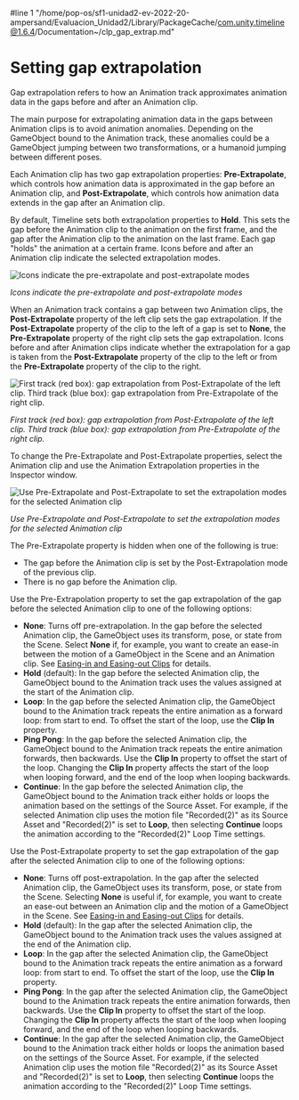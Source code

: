 #line 1 "/home/pop-os/sf1-unidad2-ev-2022-20-ampersand/Evaluacion_Unidad2/Library/PackageCache/com.unity.timeline@1.6.4/Documentation~/clp_gap_extrap.md"
# Setting gap extrapolation

Gap extrapolation refers to how an Animation track approximates animation data in the gaps before and after an Animation clip.

The main purpose for extrapolating animation data in the gaps between Animation clips is to avoid animation anomalies. Depending on the GameObject bound to the Animation track, these anomalies could be a GameObject jumping between two transformations, or a humanoid jumping between different poses.

Each Animation clip has two gap extrapolation properties: **Pre-Extrapolate**, which controls how animation data is approximated in the gap before an Animation clip, and **Post-Extrapolate**, which controls how animation data extends in the gap after an Animation clip.

By default, Timeline sets both extrapolation properties to **Hold**. This sets the gap before the Animation clip to the animation on the first frame, and the gap after the Animation clip to the animation on the last frame. Each gap "holds" the animation at a certain frame. Icons before and after an Animation clip indicate the selected extrapolation modes.

![Icons indicate the pre-extrapolate and post-extrapolate modes](images/timeline_gap_extrap_icons.png)

_Icons indicate the pre-extrapolate and post-extrapolate modes_

When an Animation track contains a gap between two Animation clips, the **Post-Extrapolate** property of the left clip sets the gap extrapolation. If the **Post-Extrapolate** property of the clip to the left of a gap is set to **None**, the **Pre-Extrapolate** property of the right clip sets the gap extrapolation. Icons before and after Animation clips indicate whether the extrapolation for a gap is taken from the **Post-Extrapolate** property of the clip to the left or from the **Pre-Extrapolate** property of the clip to the right.

![First track (red box): gap extrapolation from Post-Extrapolate of the left clip. Third track (blue box): gap extrapolation from Pre-Extrapolate of the right clip.](images/timeline_gap_extrap_two_tracks.png)

_First track (red box): gap extrapolation from Post-Extrapolate of the left clip. Third track (blue box): gap extrapolation from Pre-Extrapolate of the right clip._

To change the Pre-Extrapolate and Post-Extrapolate properties, select the Animation clip and use the Animation Extrapolation properties in the Inspector window.

![Use Pre-Extrapolate and Post-Extrapolate to set the extrapolation modes for the selected Animation clip](images/timeline_inspector_anim_extrap.png)

_Use Pre-Extrapolate and Post-Extrapolate to set the extrapolation modes for the selected Animation clip_

The Pre-Extrapolate property is hidden when one of the following is true:

* The gap before the Animation clip is set by the Post-Extrapolation mode of the previous clip.
* There is no gap before the Animation clip.

Use the Pre-Extrapolation property to set the gap extrapolation of the gap before the selected Animation clip to one of the following options:

* **None**: Turns off pre-extrapolation. In the gap before the selected Animation clip, the GameObject uses its transform, pose, or state from the Scene. Select **None** if, for example, you want to create an ease-in between the motion of a GameObject in the Scene and an Animation clip. See [Easing-in and Easing-out Clips](clp_ease.md) for details.
* **Hold** (default): In the gap before the selected Animation clip, the GameObject bound to the Animation track uses the values assigned at the start of the Animation clip.
* **Loop**: In the gap before the selected Animation clip, the GameObject bound to the Animation track repeats the entire animation as a forward loop: from start to end. To offset the start of the loop, use the **Clip In** property.
* **Ping Pong**: In the gap before the selected Animation clip, the GameObject bound to the Animation track repeats the entire animation forwards, then backwards. Use the **Clip In** property to offset the start of the loop. Changing the **Clip In** property affects the start of the loop when looping forward, and the end of the loop when looping backwards.
* **Continue**: In the gap before the selected Animation clip, the GameObject bound to the Animation track either holds or loops the animation based on the settings of the Source Asset. For example, if the selected Animation clip uses the motion file "Recorded(2)" as its Source Asset and "Recorded(2)" is set to **Loop**, then selecting **Continue** loops the animation according to the "Recorded(2)" Loop Time settings.

Use the Post-Extrapolate property to set the gap extrapolation of the gap after the selected Animation clip to one of the following options:

* **None**: Turns off post-extrapolation. In the gap after the selected Animation clip, the GameObject uses its transform, pose, or state from the Scene. Selecting **None** is useful if, for example, you want to create an ease-out between an Animation clip and the motion of a GameObject in the Scene. See [Easing-in and Easing-out Clips](clp_ease.md) for details.
* **Hold** (default): In the gap after the selected Animation clip, the GameObject bound to the Animation track uses the values assigned at the end of the Animation clip.
* **Loop**: In the gap after the selected Animation clip, the GameObject bound to the Animation track repeats the entire animation as a forward loop: from start to end. To offset the start of the loop, use the **Clip In** property.
* **Ping Pong**: In the gap after the selected Animation clip, the GameObject bound to the Animation track repeats the entire animation forwards, then backwards. Use the **Clip In** property to offset the start of the loop. Changing the **Clip In** property affects the start of the loop when looping forward, and the end of the loop when looping backwards.
* **Continue**: In the gap after the selected Animation clip, the GameObject bound to the Animation track either holds or loops the animation based on the settings of the Source Asset. For example, if the selected Animation clip uses the motion file "Recorded(2)" as its Source Asset and "Recorded(2)" is set to **Loop**, then selecting **Continue** loops the animation according to the "Recorded(2)" Loop Time settings.
